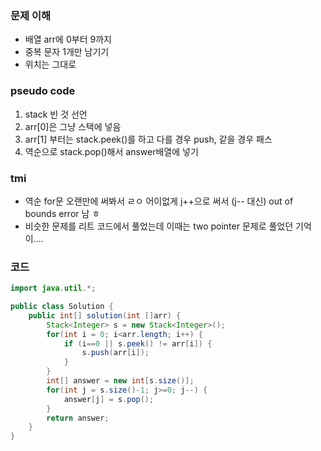 ### 문제 이해
- 배열 arr에 0부터 9까지
- 중복 문자 1개만 남기기
- 위치는 그대로

### pseudo code
1. stack 빈 것 선언
2. arr[0]은 그냥 스택에 넣음
3. arr[1] 부터는 stack.peek()를 하고 다를 경우 push, 같을 경우 패스
4. 역순으로 stack.pop()해서 answer배열에 넣기

### tmi
- 역순 for문 오랜만에 써봐서 ㄹㅇ 어이없게 j++으로 써서 (j-- 대신) out of bounds error 남 ㅎ
- 비슷한 문제를 리트 코드에서 풀었는데 이때는 two pointer 문제로 풀었던 기억이....

### 코드
```java
import java.util.*;

public class Solution {
    public int[] solution(int []arr) {
        Stack<Integer> s = new Stack<Integer>();
        for(int i = 0; i<arr.length; i++) {
            if (i==0 || s.peek() != arr[i]) {
                s.push(arr[i]);
            } 
        }
        int[] answer = new int[s.size()];
        for(int j = s.size()-1; j>=0; j--) {
            answer[j] = s.pop();
        }
        return answer;
    }
}
```